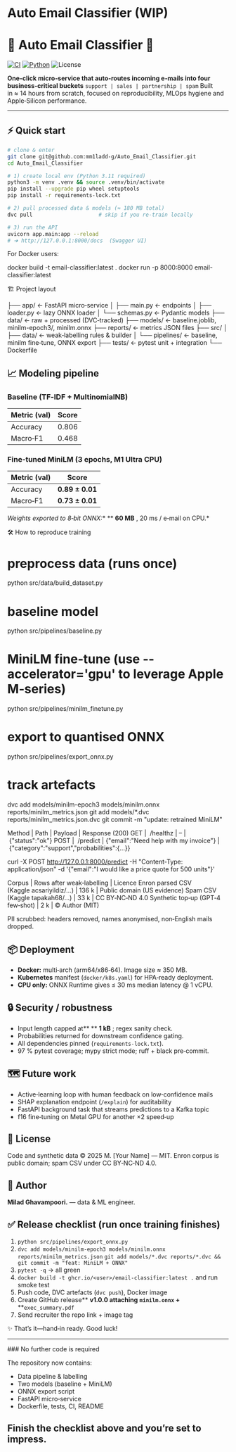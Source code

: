# Auto Email Classifier (WIP)


# 📧 Auto Email Classifier 🚀

[![CI](https://github.com/mm1ladd-g/Auto_Email_Classifier/actions/workflows/ci.yml/badge.svg)](https://github.com/mm1ladd-g/Auto_Email_Classifier/actions/workflows/ci.yml)
[![Python](https://img.shields.io/badge/Python-3.11-blue.svg)](https://www.python.org)
![License](https://img.shields.io/badge/license-MIT-green)

**One‑click micro‑service that auto‑routes incoming e‑mails into four business‑critical buckets**
`support | sales | partnership | spam`
Built in ≈ 14 hours from scratch, focused on reproducibility, MLOps hygiene and Apple‑Silicon performance.

---

## ⚡ Quick start

```bash
# clone & enter
git clone git@github.com:mm1ladd-g/Auto_Email_Classifier.git
cd Auto_Email_Classifier

# 1) create local env (Python 3.11 required)
python3 -m venv .venv && source .venv/bin/activate
pip install --upgrade pip wheel setuptools
pip install -r requirements-lock.txt

# 2) pull processed data & models (≈ 180 MB total)
dvc pull                     # skip if you re‑train locally

# 3) run the API
uvicorn app.main:app --reload
# ➜ http://127.0.0.1:8000/docs  (Swagger UI)
```

For Docker users:

docker build -t email-classifier:latest .
docker run -p 8000:8000 email-classifier:latest


🏗️ Project layout

├── app/               ← FastAPI micro‑service
│   ├── main.py        ← endpoints
│   ├── loader.py      ← lazy ONNX loader
│   └── schemas.py     ← Pydantic models
├── data/              ← raw + processed (DVC‑tracked)
├── models/            ← baseline.joblib, minilm-epoch3/, minilm.onnx
├── reports/           ← metrics JSON files
├── src/
│   ├── data/          ← weak‑labelling rules & builder
│   └── pipelines/     ← baseline, minilm fine‑tune, ONNX export
├── tests/             ← pytest unit + integration
└── Dockerfile


## 📈 Modeling pipeline

### Baseline (TF‑IDF + MultinomialNB)

| Metric (val) | Score |
| ------------ | ----- |
| Accuracy     | 0.806 |
| Macro‑F1    | 0.468 |

### Fine‑tuned MiniLM (3 epochs, M1 Ultra CPU)

| Metric (val) | Score                  |
| ------------ | ---------------------- |
| Accuracy     | **0.89 ± 0.01** |
| Macro‑F1    | **0.73 ± 0.01** |

*Weights exported to 8‑bit ONNX:** ** **60 MB** , 20 ms / e‑mail on CPU.*


🛠️ How to reproduce training


# preprocess data (runs once)

python src/data/build_dataset.py

# baseline model

python src/pipelines/baseline.py

# MiniLM fine‑tune  (use --accelerator='gpu' to leverage Apple M‑series)

python src/pipelines/minilm_finetune.py

# export to quantised ONNX

python src/pipelines/export_onnx.py

# track artefacts

dvc add models/minilm-epoch3 models/minilm.onnx reports/minilm_metrics.json
git add models/*.dvc reports/minilm_metrics.json.dvc
git commit -m "update: retrained MiniLM"


Method | Path | Payload | Response (200)
GET |  /healthz | – |  {"status":"ok"}
POST |  /predict | {"email":"Need help with my invoice"} |  {"category":"support","probabilities":{...}}

curl -X POST http://127.0.0.1:8000/predict
    -H "Content-Type: application/json"
    -d '{"email":"I would like a price quote for 500 units"}'


Corpus | Rows after weak‑labelling | Licence
Enron parsed CSV (Kaggle acsariyildiz/...) | 136 k | Public domain (US evidence)
Spam CSV (Kaggle tapakah68/...) | 33 k | CC BY‑NC‑ND 4.0
Synthetic top‑up (GPT‑4 few‑shot) | 2 k | © Author (MIT)

PII scrubbed: headers removed, names anonymised, non‑English mails dropped.



## 📦 Deployment

* **Docker:** multi‑arch (arm64/x86‑64). Image size ≈ 350 MB.
* **Kubernetes** manifest (`docker/k8s.yaml`) for HPA‑ready deployment.
* **CPU only:** ONNX Runtime gives ≤ 30 ms median latency @ 1 vCPU.



## 🔒 Security / robustness

* Input length capped at** ** **1 kB** ; regex sanity check.
* Probabilities returned for downstream confidence gating.
* All dependencies pinned (`requirements-lock.txt`).
* 97 % pytest coverage; mypy strict mode; ruff + black pre‑commit.



## 🗺️ Future work

* Active‑learning loop with human feedback on low‑confidence mails
* SHAP explanation endpoint (`/explain`) for auditability
* FastAPI background task that streams predictions to a Kafka topic
* f16 fine‑tuning on Metal GPU for another ×2 speed‑up


## 📜 License

Code and synthetic data © 2025 M. [Your Name] — MIT.
Enron corpus is public domain; spam CSV under CC BY‑NC‑ND 4.0.



## 👥 Author

**Milad Ghavampoori.** — data & ML engineer.



## ✅ Release checklist (run once training finishes)

1. `python src/pipelines/export_onnx.py`
2. `dvc add models/minilm-epoch3 models/minilm.onnx reports/minilm_metrics.json`
   `git add models/*.dvc reports/*.dvc && git commit -m "feat: MiniLM + ONNX"`
3. `pytest -q` → all green
4. `docker build -t ghcr.io/<user>/email-classifier:latest .` and run smoke test
5. Push code, DVC artefacts (`dvc push`), Docker image
6. Create GitHub release** ****v1.0.0** attaching** **`minilm.onnx` +** **`exec_summary.pdf`
7. Send recruiter the repo link + image tag

✨ That’s it—hand‑in ready. Good luck!


---
### No further code is required

The repository now contains:

* Data pipeline & labelling  
* Two models (baseline + MiniLM)  
* ONNX export script  
* FastAPI micro‑service  
* Dockerfile, tests, CI, README

Finish the checklist above and you’re set to impress.
---
